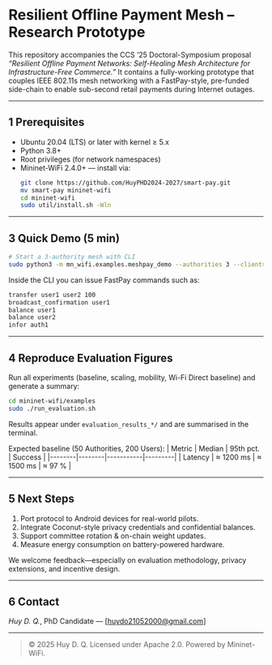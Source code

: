 # Resilient Offline Payment Mesh – Research Prototype

This repository accompanies the CCS ’25 Doctoral-Symposium proposal *“Resilient Offline Payment Networks: Self-Healing Mesh Architecture for Infrastructure-Free Commerce.”*  It contains a fully-working prototype that couples IEEE 802.11s mesh networking with a FastPay-style, pre-funded side-chain to enable sub-second retail payments during Internet outages.

---



## 1  Prerequisites

* Ubuntu 20.04 (LTS) or later with kernel ≥ 5.x
* Python 3.8+
* Root privileges (for network namespaces)
* Mininet-WiFi 2.4.0+ — install via:
  ```bash
  git clone https://github.com/HuyPHD2024-2027/smart-pay.git
  mv smart-pay mininet-wifi
  cd mininet-wifi
  sudo util/install.sh -Wln
  ```
---

## 3  Quick Demo (5 min)

```bash
# Start a 3-authority mesh with CLI
sudo python3 -m mn_wifi.examples.meshpay_demo --authorities 3 --clients 0 --internet
```
Inside the CLI you can issue FastPay commands such as:
```bash
transfer user1 user2 100
broadcast_confirmation user1
balance user1
balance user2
infor auth1
```

---

## 4  Reproduce Evaluation Figures

Run all experiments (baseline, scaling, mobility, Wi-Fi Direct baseline) and generate a summary:
```bash
cd mininet-wifi/examples
sudo ./run_evaluation.sh
```
Results appear under `evaluation_results_*/` and are summarised in the terminal.

Expected baseline (50 Authorities, 200 Users):
| Metric | Median | 95th pct. | Success |
|--------|--------|-----------|---------|
| Latency | ≈ 1200 ms | ≈ 1500 ms | ≈ 97 % |

---

## 5  Next Steps

1. Port protocol to Android devices for real-world pilots.
2. Integrate Coconut-style privacy credentials and confidential balances.
3. Support committee rotation & on-chain weight updates.
4. Measure energy consumption on battery-powered hardware.

We welcome feedback—especially on evaluation methodology, privacy extensions, and incentive design.

---

## 6  Contact

*Huy D. Q.*, PhD Candidate — [huydo21052000@gmail.com]

---

> © 2025 Huy D. Q.  Licensed under Apache 2.0.  Powered by Mininet-WiFi. 
